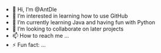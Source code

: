 - 👋 Hi, I’m @AntDle
- 👀 I’m interested in learning how to use GitHub
- 🌱 I’m currently learning Java and having fun with Python
- 💞️ I’m looking to collaborate on later projects
- 📫 How to reach me ...
- ⚡ Fun fact: ...

<!---
AntDle/AntDle is a ✨ special ✨ repository because its `README.md` (this file) appears on your GitHub profile.
You can click the Preview link to take a look at your changes.
--->
